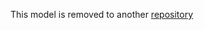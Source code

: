 This model is removed to another [repository](https://github.com/ChengkaiYang2022/flink-connector-http)